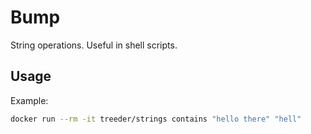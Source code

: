 # Bump

String operations. Useful in shell scripts.

## Usage

Example:

```sh
docker run --rm -it treeder/strings contains "hello there" "hell"
```
